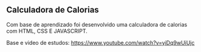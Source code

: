 ## Calculadora de Calorias
Com base de aprendizado foi desenvolvido uma calculadora de calorias com HTML, CSS E JAVASCRIPT.

Base e video de estudos: https://www.youtube.com/watch?v=yiDq9wUiUjc